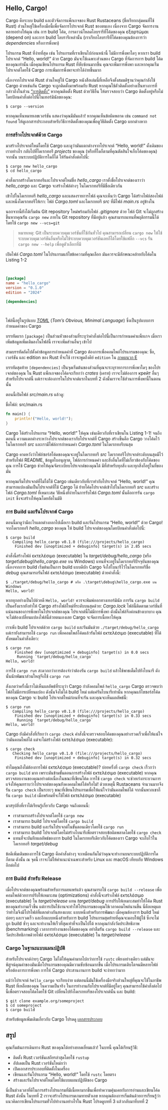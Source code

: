 ## Hello, Cargo!

Cargo คือระบบ build และตัวจัดการแพ็กเกจของ Rust Rustaceans (ชื่อเรียกกลุ่มคนที่ใช้ Rust) ส่วนใหญ่ใช้เครื่องมือนี้เพื่อจัดการโปรเจกต์ Rust ของตนเอง เนื่องจาก Cargo จัดการงานหลายอย่างให้คุณ เช่น การ build โค้ด, การดาวน์โหลดไลบรารีที่โค้ดของคุณ εξαρτώμαι (depend on) และการ build ไลบรารีเหล่านั้น (เราเรียกไลบรารีที่โค้ดของคุณต้องการว่า _dependencies_ หรือการพึ่งพา)

โปรแกรม Rust ที่ง่ายที่สุด เช่น โปรแกรมที่เราเขียนไปก่อนหน้านี้ ไม่มีการพึ่งพาใดๆ หากเรา build โปรเจกต์ “Hello, world!” ด้วย Cargo มันจะใช้เฉพาะส่วนของ Cargo ที่จัดการการ build โค้ดของคุณเท่านั้น เมื่อคุณเขียนโปรแกรม Rust ที่ซับซ้อนมากขึ้น คุณจะเพิ่มการพึ่งพา และหากคุณเริ่มโปรเจกต์โดยใช้ Cargo การเพิ่มการพึ่งพาจะทำได้ง่ายขึ้นมาก

เนื่องจากโปรเจกต์ Rust ส่วนใหญ่ใช้ Cargo หนังสือเล่มนี้ที่เหลือจึงตั้งสมมติฐานว่าคุณกำลังใช้ Cargo ด้วยเช่นกัน Cargo จะถูกติดตั้งมาพร้อมกับ Rust หากคุณใช้ตัวติดตั้งอย่างเป็นทางการที่กล่าวถึงในส่วน [“การติดตั้ง”][installation]<!-- ignore --> หากคุณติดตั้ง Rust ด้วยวิธีอื่น ให้ตรวจสอบว่า Cargo ติดตั้งอยู่หรือไม่โดยป้อนคำสั่งต่อไปนี้ในเทอร์มินัลของคุณ:

```console
$ cargo --version
```

หากคุณเห็นหมายเลขเวอร์ชัน แสดงว่าคุณมีมันแล้ว! หากคุณเห็นข้อผิดพลาด เช่น `command not found` ให้ดูเอกสารประกอบสำหรับวิธีการติดตั้งของคุณเพื่อดูวิธีติดตั้ง Cargo แยกต่างหาก

### การสร้างโปรเจกต์ด้วย Cargo

มาสร้างโปรเจกต์ใหม่โดยใช้ Cargo และดูว่ามันแตกต่างจากโปรเจกต์ “Hello, world!” ดั้งเดิมของเราอย่างไร กลับไปที่ไดเรกทอรี _projects_ ของคุณ (หรือที่ใดก็ตามที่คุณตัดสินใจเก็บโค้ดของคุณ) จากนั้น บนระบบปฏิบัติการใดก็ได้ ให้รันคำสั่งต่อไปนี้:

```console
$ cargo new hello_cargo
$ cd hello_cargo
```

คำสั่งแรกสร้างไดเรกทอรีและโปรเจกต์ใหม่ชื่อ _hello_cargo_ เราตั้งชื่อโปรเจกต์ของเราว่า _hello_cargo_ และ Cargo จะสร้างไฟล์ต่างๆ ในไดเรกทอรีที่มีชื่อเดียวกัน

เข้าไปในไดเรกทอรี _hello_cargo_ และแสดงรายการไฟล์ คุณจะเห็นว่า Cargo ได้สร้างไฟล์สองไฟล์และหนึ่งไดเรกทอรีให้เรา: ไฟล์ _Cargo.toml_ และไดเรกทอรี _src_ ที่มีไฟล์ _main.rs_ อยู่ข้างใน

นอกจากนี้ยังได้เริ่มต้น Git repository ใหม่พร้อมกับไฟล์ _.gitignore_ ด้วย ไฟล์ Git จะไม่ถูกสร้างขึ้นหากคุณรัน `cargo new` ภายใน Git repository ที่มีอยู่แล้ว คุณสามารถแทนที่พฤติกรรมนี้ได้โดยใช้ `cargo new --vcs=git`

> หมายเหตุ: Git เป็นระบบควบคุมเวอร์ชันที่ใช้กันทั่วไป คุณสามารถเปลี่ยน `cargo new` ให้ใช้ระบบควบคุมเวอร์ชันอื่นหรือไม่ใช้ระบบควบคุมเวอร์ชันเลยก็ได้โดยใช้แฟล็ก `--vcs` รัน `cargo new --help` เพื่อดูตัวเลือกที่มี

เปิดไฟล์ _Cargo.toml_ ในโปรแกรมแก้ไขข้อความที่คุณเลือก มันควรจะมีลักษณะคล้ายกับโค้ดใน Listing 1-2

<Listing number="1-2" file-name="Cargo.toml" caption="เนื้อหาของไฟล์ *Cargo.toml* ที่สร้างโดย `cargo new`">

```toml
[package]
name = "hello_cargo"
version = "0.1.0"
edition = "2024"

[dependencies]
```

</Listing>

ไฟล์นี้อยู่ในรูปแบบ [_TOML_][toml]<!-- ignore --> (_Tom’s Obvious, Minimal Language_) ซึ่งเป็นรูปแบบการกำหนดค่าของ Cargo

บรรทัดแรก `[package]` เป็นส่วนหัวของส่วนที่ระบุว่าคำสั่งต่อไปนี้เป็นการกำหนดค่าแพ็กเกจ เมื่อเราเพิ่มข้อมูลเพิ่มเติมลงในไฟล์นี้ เราจะเพิ่มส่วนอื่นๆ เข้าไป

สามบรรทัดถัดไปตั้งค่าข้อมูลการกำหนดค่าที่ Cargo ต้องการเพื่อคอมไพล์โปรแกรมของคุณ: ชื่อ, เวอร์ชัน และ edition ของ Rust ที่จะใช้ เราจะพูดถึงคีย์ `edition` ใน [ภาคผนวก E][appendix-e]<!-- ignore -->

บรรทัดสุดท้าย `[dependencies]` เป็นจุดเริ่มต้นของส่วนที่คุณจะระบุรายการการพึ่งพาใดๆ ของโปรเจกต์ของคุณ ใน Rust แพ็กเกจของโค้ดจะเรียกว่า _crates_ (เครท) เราจะไม่ต้องการ крейт อื่นๆ สำหรับโปรเจกต์นี้ แต่เราจะต้องการในโปรเจกต์แรกในบทที่ 2 ดังนั้นเราจะใช้ส่วนการพึ่งพานี้ในตอนนั้น

ตอนนี้เปิดไฟล์ _src/main.rs_ แล้วดู:

<span class="filename">ชื่อไฟล์: src/main.rs</span>

```rust
fn main() {
    println!("Hello, world!");
}
```

Cargo ได้สร้างโปรแกรม “Hello, world!” ให้คุณ เช่นเดียวกับที่เราเขียนใน Listing 1-1! จนถึงตอนนี้ ความแตกต่างระหว่างโปรเจกต์ของเรากับโปรเจกต์ที่ Cargo สร้างขึ้นคือ Cargo วางโค้ดไว้ในไดเรกทอรี _src_ และเรามีไฟล์การกำหนดค่า _Cargo.toml_ ในไดเรกทอรีบนสุด

Cargo คาดหวังว่าไฟล์ซอร์สโค้ดของคุณจะอยู่ในไดเรกทอรี _src_ ไดเรกทอรีโปรเจกต์ระดับบนสุดมีไว้สำหรับไฟล์ README, ข้อมูลใบอนุญาต, ไฟล์การกำหนดค่า และสิ่งอื่นใดที่ไม่เกี่ยวข้องกับโค้ดของคุณ การใช้ Cargo ช่วยให้คุณจัดระเบียบโปรเจกต์ของคุณได้ มีที่สำหรับทุกสิ่ง และทุกสิ่งก็อยู่ในที่ของมัน

หากคุณเริ่มโปรเจกต์ที่ไม่ได้ใช้ Cargo เช่นเดียวกับที่เราทำกับโปรเจกต์ “Hello, world!” คุณสามารถแปลงมันเป็นโปรเจกต์ที่ใช้ Cargo ได้ ย้ายโค้ดโปรเจกต์เข้าไปในไดเรกทอรี _src_ และสร้างไฟล์ _Cargo.toml_ ที่เหมาะสม วิธีหนึ่งที่ง่ายในการรับไฟล์ _Cargo.toml_ นั้นคือการรัน `cargo init` ซึ่งจะสร้างให้คุณโดยอัตโนมัติ

### การ Build และรันโปรเจกต์ Cargo

ตอนนี้มาดูว่ามีอะไรแตกต่างออกไปเมื่อเรา build และรันโปรแกรม “Hello, world!” ด้วย Cargo! จากไดเรกทอรี _hello_cargo_ ของคุณ ให้ build โปรเจกต์ของคุณโดยป้อนคำสั่งต่อไปนี้:

```console
$ cargo build
   Compiling hello_cargo v0.1.0 (file:///projects/hello_cargo)
    Finished dev [unoptimized + debuginfo] target(s) in 2.85 secs
```

คำสั่งนี้สร้างไฟล์ εκτελέσιμο (executable) ใน _target/debug/hello_cargo_ (หรือ _target\debug\hello_cargo.exe_ บน Windows) แทนที่จะอยู่ในไดเรกทอรีปัจจุบันของคุณ เนื่องจากการ build เริ่มต้นเป็นการ build แบบดีบัก Cargo จึงใส่ไบนารีไว้ในไดเรกทอรีชื่อ _debug_ คุณสามารถรันไฟล์ εκτελέσιμο (executable) ด้วยคำสั่งนี้:

```console
$ ./target/debug/hello_cargo # หรือ .\target\debug\hello_cargo.exe บน Windows
Hello, world!
```

หากทุกอย่างเป็นไปด้วยดี `Hello, world!` ควรจะพิมพ์ออกทางเทอร์มินัล การรัน `cargo build` เป็นครั้งแรกยังทำให้ Cargo สร้างไฟล์ใหม่ที่ระดับบนสุดด้วย: _Cargo.lock_ ไฟล์นี้ติดตามเวอร์ชันที่แน่นอนของการพึ่งพาในโปรเจกต์ของคุณ โปรเจกต์นี้ไม่มีการพึ่งพา ดังนั้นไฟล์จึงค่อนข้างเบาบาง คุณจะไม่ต้องเปลี่ยนแปลงไฟล์นี้ด้วยตนเองเลย Cargo จะจัดการเนื้อหาให้คุณ

เราเพิ่ง build โปรเจกต์ด้วย `cargo build` และรันมันด้วย `./target/debug/hello_cargo` แต่เรายังสามารถใช้ `cargo run` เพื่อคอมไพล์โค้ดแล้วรันไฟล์ εκτελέσιμο (executable) ที่ได้ทั้งหมดในคำสั่งเดียว:

```console
$ cargo run
    Finished dev [unoptimized + debuginfo] target(s) in 0.0 secs
     Running `target/debug/hello_cargo`
Hello, world!
```

การใช้ `cargo run` สะดวกกว่าการต้องจำว่าต้องรัน `cargo build` แล้วใช้พาธเต็มไปยังไบนารี ดังนั้นนักพัฒนาส่วนใหญ่จึงใช้ `cargo run`

สังเกตว่าครั้งนี้เราไม่เห็นผลลัพธ์ที่ระบุว่า Cargo กำลังคอมไพล์ `hello_cargo` Cargo ตรวจพบว่าไฟล์ไม่มีการเปลี่ยนแปลง ดังนั้นจึงไม่ได้ build ใหม่ แต่แค่รันไบนารีเท่านั้น หากคุณแก้ไขซอร์สโค้ดของคุณ Cargo จะ build โปรเจกต์ใหม่ก่อนที่จะรัน และคุณจะเห็นผลลัพธ์นี้:

```console
$ cargo run
   Compiling hello_cargo v0.1.0 (file:///projects/hello_cargo)
    Finished dev [unoptimized + debuginfo] target(s) in 0.33 secs
     Running `target/debug/hello_cargo`
Hello, world!
```

Cargo ยังมีคำสั่งที่เรียกว่า `cargo check` คำสั่งนี้จะตรวจสอบโค้ดของคุณอย่างรวดเร็วเพื่อให้แน่ใจว่ามันคอมไพล์ได้ แต่จะไม่สร้างไฟล์ εκτελέσιμο (executable):

```console
$ cargo check
   Checking hello_cargo v0.1.0 (file:///projects/hello_cargo)
    Finished dev [unoptimized + debuginfo] target(s) in 0.32 secs
```

ทำไมคุณถึงไม่ต้องการไฟล์ εκτελέσιμο (executable)? บ่อยครั้งที่ `cargo check` เร็วกว่า `cargo build` มาก เพราะมันข้ามขั้นตอนการสร้างไฟล์ εκτελέσιμο (executable) หากคุณตรวจสอบงานของคุณอย่างต่อเนื่องในขณะที่เขียนโค้ด การใช้ `cargo check` จะช่วยเร่งกระบวนการแจ้งให้คุณทราบว่าโปรเจกต์ของคุณยังคงคอมไพล์ได้หรือไม่! ด้วยเหตุนี้ Rustaceans จำนวนมากจึงรัน `cargo check` เป็นระยะๆ ขณะที่เขียนโปรแกรมเพื่อให้แน่ใจว่ามันคอมไพล์ได้ จากนั้นพวกเขาก็รัน `cargo build` เมื่อพร้อมที่จะใช้ไฟล์ εκτελέσιμο (executable)

มาสรุปสิ่งที่เราได้เรียนรู้เกี่ยวกับ Cargo จนถึงตอนนี้:

- เราสามารถสร้างโปรเจกต์โดยใช้ `cargo new`
- เราสามารถ build โปรเจกต์โดยใช้ `cargo build`
- เราสามารถ build และรันโปรเจกต์ในขั้นตอนเดียวโดยใช้ `cargo run`
- เราสามารถ build โปรเจกต์โดยไม่สร้างไบนารีเพื่อตรวจสอบข้อผิดพลาดโดยใช้ `cargo check`
- แทนที่จะบันทึกผลลัพธ์ของการ build ในไดเรกทอรีเดียวกับโค้ดของเรา Cargo จะเก็บไว้ในไดเรกทอรี _target/debug_

ข้อดีเพิ่มเติมของการใช้ Cargo คือคำสั่งต่างๆ จะเหมือนกันไม่ว่าคุณจะทำงานบนระบบปฏิบัติการใดก็ตาม ดังนั้น ณ จุดนี้ เราจะไม่ให้คำแนะนำเฉพาะสำหรับ Linux และ macOS เทียบกับ Windows อีกต่อไป

### การ Build สำหรับ Release

เมื่อโปรเจกต์ของคุณพร้อมสำหรับการเผยแพร่แล้ว คุณสามารถใช้ `cargo build --release` เพื่อคอมไพล์ด้วยการปรับให้เหมาะสม (optimizations) คำสั่งนี้จะสร้างไฟล์ εκτελέσιμο (executable) ใน _target/release_ แทน _target/debug_ การปรับให้เหมาะสมทำให้โค้ด Rust ของคุณทำงานเร็วขึ้น แต่การเปิดใช้งานจะทำให้โปรแกรมของคุณใช้เวลาคอมไพล์นานขึ้น นี่คือเหตุผลว่าทำไมจึงมีโปรไฟล์ที่แตกต่างกันสองแบบ: แบบหนึ่งสำหรับการพัฒนา เมื่อคุณต้องการ build ใหม่บ่อยๆ และรวดเร็ว และอีกแบบหนึ่งสำหรับการ build โปรแกรมสุดท้ายที่คุณจะมอบให้ผู้ใช้ ซึ่งจะไม่ถูก build ซ้ำๆ และจะทำงานให้เร็วที่สุดเท่าที่จะเป็นไปได้ หากคุณกำลังวัดประสิทธิภาพ (benchmarking) เวลาการทำงานของโค้ดของคุณ อย่าลืมรัน `cargo build --release` และวัดประสิทธิภาพด้วยไฟล์ εκτελέσιμο (executable) ใน _target/release_

### Cargo ในฐานะแบบแผนปฏิบัติ

สำหรับโปรเจกต์ง่ายๆ Cargo ไม่ได้ให้คุณค่ามากไปกว่าการใช้ `rustc` เพียงอย่างเดียว แต่มันจะพิสูจน์คุณค่าของมันเมื่อโปรแกรมของคุณมีความซับซ้อนมากขึ้น เมื่อโปรแกรมเติบโตจนมีหลายไฟล์หรือต้องการการพึ่งพา การให้ Cargo ประสานงานการ build จะง่ายกว่ามาก

แม้ว่าโปรเจกต์ `hello_cargo` จะเรียบง่าย แต่ตอนนี้มันใช้เครื่องมือจริงส่วนใหญ่ที่คุณจะใช้ในอาชีพ Rust ที่เหลือของคุณ ในความเป็นจริง ในการทำงานกับโปรเจกต์ที่มีอยู่ใดๆ คุณสามารถใช้คำสั่งต่อไปนี้เพื่อตรวจสอบโค้ดโดยใช้ Git เปลี่ยนไปยังไดเรกทอรีของโปรเจกต์นั้น และ build:

```console
$ git clone example.org/someproject
$ cd someproject
$ cargo build
```

สำหรับข้อมูลเพิ่มเติมเกี่ยวกับ Cargo โปรดดู [เอกสารประกอบ][cargo]

## สรุป

คุณเริ่มต้นการเดินทาง Rust ของคุณได้อย่างยอดเยี่ยมแล้ว! ในบทนี้ คุณได้เรียนรู้วิธี:

- ติดตั้ง Rust เวอร์ชันเสถียรล่าสุดโดยใช้ `rustup`
- อัปเดตเป็น Rust เวอร์ชันใหม่กว่า
- เปิดเอกสารประกอบที่ติดตั้งในเครื่อง
- เขียนและรันโปรแกรม “Hello, world!” โดยใช้ `rustc` โดยตรง
- สร้างและรันโปรเจกต์ใหม่โดยใช้แบบแผนปฏิบัติของ Cargo

นี่เป็นช่วงเวลาที่ดีในการสร้างโปรแกรมที่มีเนื้อหามากขึ้นเพื่อทำความคุ้นเคยกับการอ่านและเขียนโค้ด Rust ดังนั้น ในบทที่ 2 เราจะสร้างโปรแกรมเกมทายตัวเลข หากคุณต้องการเริ่มต้นด้วยการเรียนรู้ว่าแนวคิดการเขียนโปรแกรมทั่วไปทำงานอย่างไรใน Rust โปรดดูบทที่ 3 แล้วกลับมาที่บทที่ 2

[installation]: ch01-01-installation.html#installation
[toml]: https://toml.io
[appendix-e]: appendix-05-editions.html
[cargo]: https://doc.rust-lang.org/cargo/
